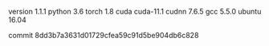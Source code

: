 version 1.1.1
python 3.6
torch 1.8
cuda cuda-11.1
cudnn 7.6.5
gcc 5.5.0
ubuntu 16.04

commit 8dd3b7a3631d01729cfea59c91d5be904db6c828